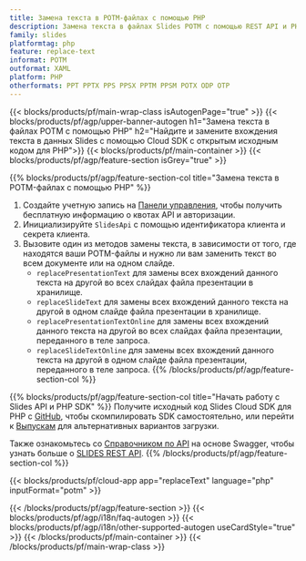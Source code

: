 ```yaml
---
title: Замена текста в POTM-файлах c помощью PHP
description: Замена текста в файлах Slides POTM с помощью REST API и PHP SDK с открытым исходным кодом
family: slides
platformtag: php
feature: replace-text
informat: POTM
outformat: XAML
platform: PHP
otherformats: PPT PPTX PPS PPSX PPTM PPSM POTX ODP OTP
---
```


{{< blocks/products/pf/main-wrap-class isAutogenPage="true" >}}
{{< blocks/products/pf/agp/upper-banner-autogen h1="Замена текста в файлах POTM с помощью PHP" h2="Найдите и замените вхождения текста в данных Slides с помощью Cloud SDK с открытым исходным кодом для PHP">}}
{{< blocks/products/pf/main-container >}}
{{< blocks/products/pf/agp/feature-section isGrey="true" >}}

{{% blocks/products/pf/agp/feature-section-col title="Замена текста в POTM-файлах с помощью PHP" %}}
1. Создайте учетную запись на <a href="https://dashboard.aspose.cloud/">Панели управления</a>, чтобы получить бесплатную информацию о квотах API и авторизации.
1. Инициализируйте ```SlidesApi``` с помощью идентификатора клиента и секрета клиента.
1. Вызовите один из методов замены текста, в зависимости от того, где находятся ваши POTM-файлы и нужно ли вам заменить текст во всем документе или на одном слайде.
    - ```replacePresentationText``` для замены всех вхождений данного текста на другой во всех слайдах файла презентации в хранилище.
    - ```replaceSlideText``` для замены всех вхождений данного текста на другой в одном слайде файла презентации в хранилище.
    - ```replacePresentationTextOnline``` для замены всех вхождений данного текста на другой во всех слайдах файла презентации, переданного в теле запроса.
    - ```replaceSlideTextOnline``` для замены всех вхождений данного текста на другой в одном слайде файла презентации, переданного в теле запроса.
{{% /blocks/products/pf/agp/feature-section-col %}}

{{% blocks/products/pf/agp/feature-section-col title="Начать работу с Slides API и PHP SDK" %}}
Получите исходный код Slides Cloud SDK для PHP с [GitHub](https://github.com/aspose-slides-cloud/aspose-slides-cloud-php), чтобы скомпилировать SDK самостоятельно, или перейти к [Выпускам](https://releases.aspose.cloud/) для альтернативных вариантов загрузки.

Также ознакомьтесь со [Справочником по API](https://apireference.aspose.cloud/slides/) на основе Swagger, чтобы узнать больше о [SLIDES REST API](https://products.aspose.cloud/slides/curl/).
{{% /blocks/products/pf/agp/feature-section-col %}}

{{< blocks/products/pf/cloud-app app="replaceText" language="php" inputFormat="potm" >}}

{{< /blocks/products/pf/agp/feature-section >}}
{{< blocks/products/pf/agp/i18n/faq-autogen >}}
{{< blocks/products/pf/agp/i18n/other-supported-autogen useCardStyle="true" >}}
{{< /blocks/products/pf/main-container >}}
{{< /blocks/products/pf/main-wrap-class >}}